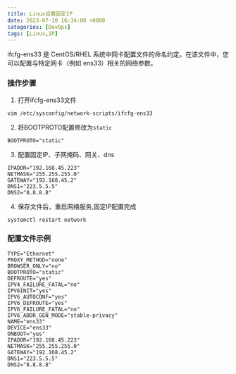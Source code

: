 ```yaml
---
title: Linux设置固定IP
date: 2023-07-10 16:34:00 +0800
categories: [DevOps]
tags: [Linux,IP]
---
```


ifcfg-ens33 是 CentOS/RHEL 系统中网卡配置文件的命名约定。在该文件中，您可以配置与特定网卡（例如 ens33）相关的网络参数。

### 操作步骤

1. 打开ifcfg-ens33文件

```
vim /etc/sysconfig/network-scripts/ifcfg-ens33
```
2. 将BOOTPROTO配置修改为`static`

```
BOOTPROTO="static"
```
3. 配置固定IP、子网掩码、网关、dns

```
IPADDR="192.168.45.223"
NETMASK="255.255.255.0"
GATEWAY="192.168.45.2"
DNS1="223.5.5.5"
DNS2="8.8.8.8"
```
4. 保存文件后，重启网络服务,固定IP配置完成

```
systemctl restart network
```

### 配置文件示例
```
TYPE="Ethernet"
PROXY_METHOD="none"
BROWSER_ONLY="no"
BOOTPROTO="static"
DEFROUTE="yes"
IPV4_FAILURE_FATAL="no"
IPV6INIT="yes"
IPV6_AUTOCONF="yes"
IPV6_DEFROUTE="yes"
IPV6_FAILURE_FATAL="no"
IPV6_ADDR_GEN_MODE="stable-privacy"
NAME="ens33"
DEVICE="ens33"
ONBOOT="yes"
IPADDR="192.168.45.223"
NETMASK="255.255.255.0"
GATEWAY="192.168.45.2"
DNS1="223.5.5.5"
DNS2="8.8.8.8"
```